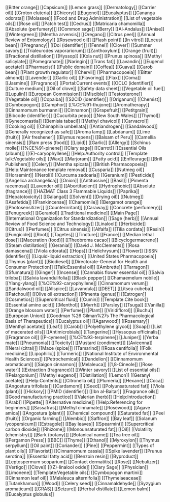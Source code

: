 [[Bitter orange]]
[[Capsicum]]
[[Lemon grass]]
[[Dermatology]]
[[Carrier oil]]
[[Croton eluteria]]
[[Chicory]]
[[Eugenol]]
[[Eucalyptus]]
[[Cananga odorata]]
[[Molasses]]
[[Food and Drug Administration]]
[[List of vegetable oils]]
[[Rose oil]]
[[Patch test]]
[[Cedrus]]
[[Matricaria chamomilla]]
[[Absolute (perfumery)]]
[[Common sage]]
[[Berry]]
[[Al-Andalus]]
[[Anise]]
[[Wintergreen]]
[[Mentha arvensis]]
[[Oregano]]
[[Citrus peel]]
[[Annual Review of Entomology]]
[[Rosewood oil]]
[[Flash point]]
[[In vitro]]
[[Locust bean]]
[[Pregnancy]]
[[Doi (identifier)]]
[[Fennel]]
[[Clover]]
[[Summer savory]]
[[Trialeurodes vaporariorum]]
[[Zanthoxylum]]
[[Orange (fruit)]]
[[Fractional distillation]]
[[Hyssop]]
[[Kola nut]]
[[Prunus spinosa]]
[[Methyl salicylate]]
[[Pomegranate]]
[[Naringin]]
[[Trans fat]]
[[Lavandin]]
[[Eugenol acetate]]
[[Pharmacist]]
[[Public domain]]
[[Coffea]]
[[Guava]]
[[Carob bean]]
[[Plant growth regulator]]
[[Chervil]]
[[Pharmacopoeia]]
[[Bitter almond]]
[[Lavender]]
[[Garlic oil]]
[[Flavoring]]
[[Flax]]
[[Coma]]
[[Jasmine]]
[[Fragrance]]
[[Portal:Current events]]
[[OCLC (identifier)]]
[[Culture medium]]
[[Oil of clove]]
[[Safety data sheet]]
[[Vegetable oil fuel]]
[[Lupulin]]
[[European Commission]]
[[Miscible]]
[[Testosterone]]
[[Vegetable oil]]
[[Copaiba]]
[[S2CID (identifier)]]
[[Origanum]]
[[Chemist]]
[[Cymbopogon]]
[[Camphor]]
[[%CE%91-thujone]]
[[Aromatherapy]]
[[Cinnamomum burmannii]]
[[Cinnamon]]
[[Grapefruit]]
[[Petitgrain]]
[[Bibcode (identifier)]]
[[Cucurbita pepo]]
[[New South Wales]]
[[Thymol]]
[[Gynecomastia]]
[[Bemisia tabaci]]
[[Methyl chavicol]]
[[Carvacrol]]
[[Cooking oil]]
[[Chimaphila umbellata]]
[[Antiandrogen]]
[[Sandalwood]]
[[Generally recognized as safe]]
[[Aroma lamp]]
[[Labdanum]]
[[Lime (fruit)]]
[[Air freshener]]
[[Elymus repens]]
[[Balsam of Peru]]
[[Camellia sinensis]]
[[Ram press (food)]]
[[Lipid]]
[[Garlic]]
[[Allergy]]
[[Schinus molle]]
[[%CE%91-pinene]]
[[Clary sage]]
[[Carrot]]
[[Essential Oils (album)]]
[[(E)-caryophyllene]]
[[Help:Authority control]]
[[Template talk:Vegetable oils]]
[[Wax]]
[[Marjoram]]
[[Fatty acid]]
[[Enfleurage]]
[[Brill Publishers]]
[[Celery]]
[[Mentha spicata]]
[[British Pharmacopoeia]]
[[Help:Maintenance template removal]]
[[Cusparia]]
[[Nutmeg oil]]
[[Horsemint]]
[[Neroli]]
[[Curcuma zedoaria]]
[[Geranium]]
[[Pesticide]]
[[Angelica archangelica]]
[[Onion]]
[[Antitussive]]
[[Basil]]
[[Pimenta racemosa]]
[[Lavender oil]]
[[Abortifacient]]
[[Hydrophobic]]
[[Absolute (fragrance)]]
[[HAZMAT Class 3 Flammable Liquids]]
[[Paprika]]
[[Hepatotoxicity]]
[[Galangal]]
[[Solvent]]
[[Drying oil]]
[[Nutmeg]]
[[Asafetida]]
[[Frankincense]]
[[Chamomile]]
[[Bergamot orange]]
[[Photosensitizer]]
[[Counterirritant]]
[[Caraway]]
[[Concrete (perfumery)]]
[[Fenugreek]]
[[Geraniol]]
[[Traditional medicine]]
[[Main Page]]
[[International Organization for Standardization]]
[[Sage (herb)]]
[[Annual Review of Food Science and Technology]]
[[Linalool]]
[[Herbicide]]
[[Citrus]]
[[Perfumes]]
[[Citrus sinensis]]
[[Alfalfa]]
[[Tilia cordata]]
[[Resin]]
[[Fungicide]]
[[Root]]
[[Tagetes]]
[[Tincture]]
[[France]]
[[Median lethal dose]]
[[Maceration (food)]]
[[Theobroma cacao]]
[[Bicyclogermacrene]]
[[Steam distillation]]
[[Geranial]]
[[David J. McClements]]
[[Rosa damascena]]
[[Viola odorata]]
[[Hops]]
[[Helichrysum]]
[[Flower]]
[[ISSN (identifier)]]
[[Liquid-liquid extraction]]
[[United States Pharmacopoeia]]
[[Thymus (plant)]]
[[Biodiesel]]
[[Directorate-General for Health and Consumer Protection]]
[[Talk:Essential oil]]
[[Ambrette]]
[[Tarragon]]
[[Sfumatura]]
[[Ginger]]
[[Incense]]
[[Cannabis flower essential oil]]
[[Salvia triloba]]
[[Salvia lavandulifolia]]
[[Black pepper]]
[[Chamaemelum nobile]]
[[Ylang-ylang]]
[[%CE%92-caryophyllene]]
[[Cinnamomum verum]]
[[Sandalwood oil]]
[[Allspice]]
[[Lavandula]]
[[DEET]]
[[Litsea cubeba]]
[[Patchouli]]
[[Olive oil extraction]]
[[Pimenta (genus)]]
[[Estrogen]]
[[Cosmetics]]
[[Supercritical fluid]]
[[Cumin]]
[[Template:Cite book]]
[[Essential amino acid]]
[[Menthol]]
[[Myrrh]]
[[Parsley]]
[[Tsuga]]
[[Vanilla]]
[[Orange blossom water]]
[[Perfume]]
[[Plant]]
[[Viridiflorol]]
[[Buchu]]
[[European Union]]
[[Goodman %26 Gilman%27s The Pharmacological Basis of Therapeutics]]
[[Eucalyptus oil]]
[[Agarwood]]
[[Rosemary]]
[[Menthyl acetate]]
[[Leaf]]
[[Carob]]
[[Polyethylene glycol]]
[[Soap]]
[[List of macerated oils]]
[[Antimicrobials]]
[[Tangerine]]
[[Hyssopus officinalis]]
[[Fragrance oil]]
[[P-cymene]]
[[%CE%93-terpinene]]
[[Juniper]]
[[Yerba mate]]
[[Pneumonia]]
[[Toxicity]]
[[Mustard (condiment)]]
[[Avicenna]]
[[Neral (citral)]]
[[Mace (spice)]]
[[Tamarind]]
[[Rosa centifolia]]
[[Folk medicine]]
[[Lipophilic]]
[[Turmeric]]
[[National Institute of Environmental Health Sciences]]
[[Petrochemical]]
[[Dandelion]]
[[Cinnamomum aromaticum]]
[[Saigon cinnamon]]
[[Melaleuca]]
[[1,8-Cineole]]
[[Rose water]]
[[Extraction (fragrance)]]
[[Winter savory]]
[[List of essential oils]]
[[Pelargonium]]
[[Methyl eugenol]]
[[Distillation]]
[[Lemon]]
[[Geranyl acetate]]
[[Help:Contents]]
[[Citronella oil]]
[[Plumeria]]
[[Hexane]]
[[Coca]]
[[Angostura trifoliata]]
[[Cardamom]]
[[Seed]]
[[Polyunsaturated fat]]
[[Viola (plant)]]
[[Hickory]]
[[PMID (identifier)]]
[[Ibn al-Baitar]]
[[Fragrance oils]]
[[Good manufacturing practice]]
[[Valerian (herb)]]
[[Help:Introduction]]
[[Arab]]
[[Pipette]]
[[Alternative medicine]]
[[Help:Referencing for beginners]]
[[Sassafras]]
[[Methyl cinnamate]]
[[Rosewood]]
[[Agave amica]]
[[Angostura (plant)]]
[[Chemical compound]]
[[Saturated fat]]
[[Peel (fruit)]]
[[Organic farming]]
[[Alembic]]
[[Saffron]]
[[Bay leaf]]
[[Solanum lycopersicum]]
[[Estragole]]
[[Bay leaves]]
[[Spearmint]]
[[Supercritical carbon dioxide]]
[[Rhizome]]
[[Monounsaturated fat]]
[[Oil]]
[[Volatility (chemistry)]]
[[Bark (botany)]]
[[Botanical name]]
[[Tea tree oil]]
[[Pergamon Press]]
[[BBC]]
[[Thyme]]
[[Ethanol]]
[[Myroxylon]]
[[Thymus serpyllum]]
[[Oil paint]]
[[Coriander]]
[[Pine]]
[[Peppermint]]
[[Types of plant oils]]
[[Flavorist]]
[[Cinnamomum cassia]]
[[Spike lavender]]
[[Prunus serotina]]
[[Essential fatty acid]]
[[Benzoin resin]]
[[Byproduct]]
[[Leptospermum scoparium]]
[[Contact dermatitis]]
[[Rose]]
[[Nebulizer]]
[[Vertigo]]
[[Clove]]
[[(Z)-linalool oxide]]
[[Clary Sage]]
[[Physician]]
[[Limonene]]
[[Template:Vegetable oils]]
[[Cymbopogon martinii]]
[[Cinnamon leaf oil]]
[[Melaleuca alternifolia]]
[[Thymelaeaceae]]
[[Tutankhamun]]
[[Wood]]
[[Celery seed]]
[[Cinnamaldehyde]]
[[Syzygium aromaticum]]
[[GRAS]]
[[Seizure]]
[[Herbal distillate]]
[[Lemon balm]]
[[Eucalyptus globulus]]
